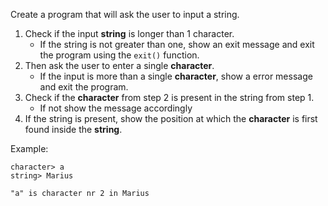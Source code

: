 Create a program that will ask the user to input a string.

1. Check if the input **string** is longer than 1 character.
    * If the string is not greater than one, show an exit message and exit the program using the `exit()` function.
2. Then ask the user to enter a single **character**.
    * If the input is more than a single **character**, show a error message and exit the program.
3. Check if the **character** from step 2 is present in the string from step 1.
   * If not show the message accordingly
4. If the string is present, show the position at which the **character** is first found inside the **string**.

Example:

```
character> a
string> Marius

"a" is character nr 2 in Marius 
```
